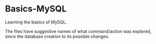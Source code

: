 # Basics-MySQL
Learning the basics of MySQL. 

The files have suggestive names of what command/action was explored, since the database creation to its possible changes.